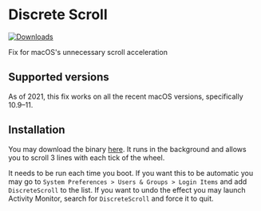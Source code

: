 # Discrete Scroll

[![Downloads](https://img.shields.io/github/downloads/emreyolcu/discrete-scroll/total.svg)](https://github.com/emreyolcu/discrete-scroll/releases)

Fix for macOS's unnecessary scroll acceleration

## Supported versions

As of 2021, this fix works on all the recent macOS versions, specifically 10.9–11.

## Installation

You may download the binary
[here](https://github.com/emreyolcu/discrete-scroll/releases/download/v0.1.1/DiscreteScroll.zip). It
runs in the background and allows you to scroll 3 lines with each tick of the
wheel.

It needs to be run each time you boot. If you want this to be automatic you
may go to `System Preferences > Users & Groups > Login Items` and add
`DiscreteScroll` to the list. If you want to undo the effect you may launch
Activity Monitor, search for `DiscreteScroll` and force it to quit.
